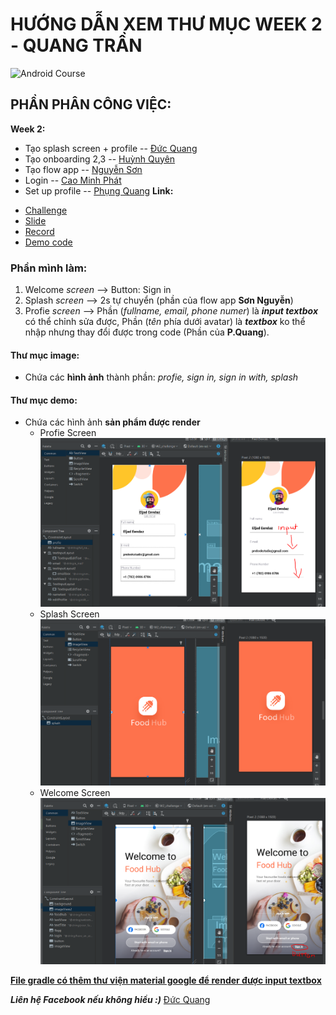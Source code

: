 # HƯỚNG DẪN XEM THƯ MỤC WEEK 2 - QUANG TRẦN 

![Android Course](https://3.bp.blogspot.com/-dB6ndKqIAuI/XdWeOASO5AI/AAAAAAAANZA/MSbT9mh6bukxkI-tqnu_GARIZZV5WNVhQCLcBGAsYHQ/s1600/image1.gif "Android Course")

## PHẦN PHÂN CÔNG VIỆC:
**Week 2:**
- Tạo splash screen + profile -- [Đức Quang](https://www.facebook.com/Quang.org/) 
- Tạo onboarding 2,3          -- [Huỳnh Quyên](https://www.facebook.com/profile.php?id=100009009538388)
- Tạo flow app                -- [Nguyễn Sơn](https://www.facebook.com/nguyenson6299)
- Login                       -- [Cao Minh Phát](https://www.facebook.com/phat.caominh.39)
- Set up profile              -- [Phụng Quang](https://www.facebook.com/v.phung.quang)
**Link:**
* [Challenge](https://drive.google.com/drive/folders/1hOEmAzug_7xAYMSyu0PaUDGCb9U5GBPn?usp=sharing)
* [Slide](https://docs.google.com/presentation/d/1_o-dlIPvrNXDnxgCMorBkBtphdMzK4OXqJgqCuxpD24/edit?usp=sharing )
* [Record](https://youtu.be/QGphPtTYN8E)
* [Demo code](https://github.com/namphho/W2-Sample)

### Phần mình làm:
1. Welcome *screen* --> Button: Sign in 
2. Splash *screen*  --> 2s tự chuyển (phần của flow app **Sơn Nguyễn**)
3. Profie *screen*  --> Phần (*fullname, email, phone numer*) là ***input textbox*** có thể chỉnh sửa được, Phần (*tên* phía dưới avatar) là ***textbox*** ko thể nhập nhưng thay đổi được trong code (Phần của **P.Quang**).

#### Thư mục image:
- Chứa các **hình ảnh** thành phần: *profie, sign in, sign in with, splash*

#### Thư mục demo:
- Chứa các hình ảnh **sản phẩm được render** 
    - Profie Screen
    ![Profie Screen](demo/profie.PNG "Profie Screen")
    - Splash Screen
    ![Splash Screen](demo/splash.PNG "Splash Screen")
    - Welcome Screen
    ![Welcome Screen](demo/welcome.PNG "Welcome Screen")

**[File gradle có thêm thư viện material google để render được input textbox](https://github.com/Quyeng/Android1/tree/week2)**

***Liên hệ Facebook nếu không hiểu :)*** [Đức Quang](https://www.facebook.com/Quang.org/)
